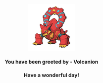 <p align="center">
    <img src="https://raw.githubusercontent.com/PokeAPI/sprites/master/sprites/pokemon/721.png" width="150" height="150">
</p>
<h3 align="center">You have been greeted by - <b>Volcanion</b></h3>
<h3 align="center">Have a wonderful day!</h3>
